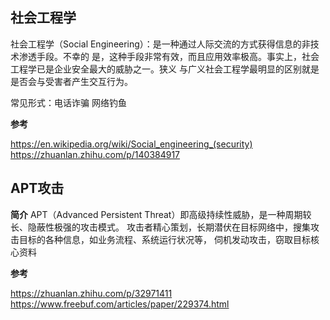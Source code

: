 ## 社会工程学

社会工程学（Social Engineering）：是一种通过人际交流的方式获得信息的非技术渗透手段。不幸的
是，这种手段非常有效，而且应用效率极高。事实上，社会工程学已是企业安全最大的威胁之一。狭义
与广义社会工程学最明显的区别就是是否会与受害者产生交互行为。

常见形式：电话诈骗 网络钓鱼

**参考**

https://en.wikipedia.org/wiki/Social_engineering_(security)
https://zhuanlan.zhihu.com/p/140384917

## APT攻击

**简介**
APT（Advanced Persistent Threat）即高级持续性威胁，是一种周期较长、隐蔽性极强的攻击模式。
攻击者精心策划，长期潜伏在目标网络中，搜集攻击目标的各种信息，如业务流程、系统运行状况等，
伺机发动攻击，窃取目标核心资料

**参考**

https://zhuanlan.zhihu.com/p/32971411
https://www.freebuf.com/articles/paper/229374.html
